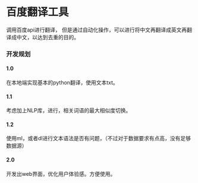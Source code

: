 # 百度翻译工具
调用百度api进行翻译，
但是通过自动化操作，可以进行将中文再翻译成英文再翻译成中文，以达到去重的目的。

### 开发规划
#### 1.0
在本地端实现基本的python翻译，使用文本txt。

#### 1.1
考虑加上NLP库，进行，相关词语的最大相似度切换。

#### 1.2
使用ml，或者dl进行文本语法是否有问题，（不过对于数据要求有点高，没有足够数据源）

#### 2.0
开发出web界面，优化用户体验感。方便使用。
